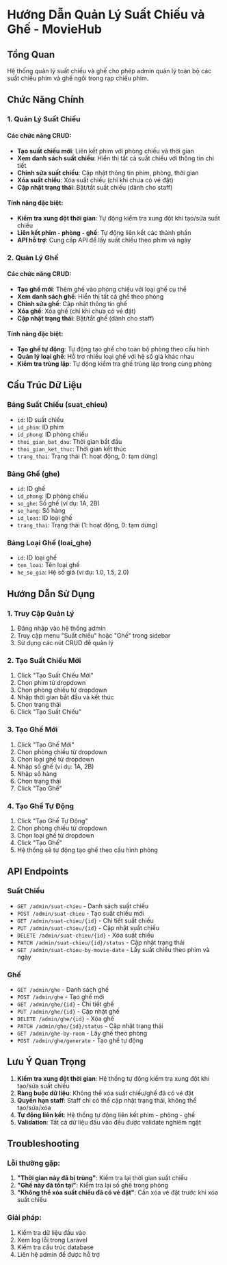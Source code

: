 # Hướng Dẫn Quản Lý Suất Chiếu và Ghế - MovieHub

## Tổng Quan

Hệ thống quản lý suất chiếu và ghế cho phép admin quản lý toàn bộ các suất chiếu phim và ghế ngồi trong rạp chiếu phim.

## Chức Năng Chính

### 1. Quản Lý Suất Chiếu

#### Các chức năng CRUD:
- **Tạo suất chiếu mới**: Liên kết phim với phòng chiếu và thời gian
- **Xem danh sách suất chiếu**: Hiển thị tất cả suất chiếu với thông tin chi tiết
- **Chỉnh sửa suất chiếu**: Cập nhật thông tin phim, phòng, thời gian
- **Xóa suất chiếu**: Xóa suất chiếu (chỉ khi chưa có vé đặt)
- **Cập nhật trạng thái**: Bật/tắt suất chiếu (dành cho staff)

#### Tính năng đặc biệt:
- **Kiểm tra xung đột thời gian**: Tự động kiểm tra xung đột khi tạo/sửa suất chiếu
- **Liên kết phim - phòng - ghế**: Tự động liên kết các thành phần
- **API hỗ trợ**: Cung cấp API để lấy suất chiếu theo phim và ngày

### 2. Quản Lý Ghế

#### Các chức năng CRUD:
- **Tạo ghế mới**: Thêm ghế vào phòng chiếu với loại ghế cụ thể
- **Xem danh sách ghế**: Hiển thị tất cả ghế theo phòng
- **Chỉnh sửa ghế**: Cập nhật thông tin ghế
- **Xóa ghế**: Xóa ghế (chỉ khi chưa có vé đặt)
- **Cập nhật trạng thái**: Bật/tắt ghế (dành cho staff)

#### Tính năng đặc biệt:
- **Tạo ghế tự động**: Tự động tạo ghế cho toàn bộ phòng theo cấu hình
- **Quản lý loại ghế**: Hỗ trợ nhiều loại ghế với hệ số giá khác nhau
- **Kiểm tra trùng lặp**: Tự động kiểm tra ghế trùng lặp trong cùng phòng

## Cấu Trúc Dữ Liệu

### Bảng Suất Chiếu (suat_chieu)
- `id`: ID suất chiếu
- `id_phim`: ID phim
- `id_phong`: ID phòng chiếu
- `thoi_gian_bat_dau`: Thời gian bắt đầu
- `thoi_gian_ket_thuc`: Thời gian kết thúc
- `trang_thai`: Trạng thái (1: hoạt động, 0: tạm dừng)

### Bảng Ghế (ghe)
- `id`: ID ghế
- `id_phong`: ID phòng chiếu
- `so_ghe`: Số ghế (ví dụ: 1A, 2B)
- `so_hang`: Số hàng
- `id_loai`: ID loại ghế
- `trang_thai`: Trạng thái (1: hoạt động, 0: tạm dừng)

### Bảng Loại Ghế (loai_ghe)
- `id`: ID loại ghế
- `ten_loai`: Tên loại ghế
- `he_so_gia`: Hệ số giá (ví dụ: 1.0, 1.5, 2.0)

## Hướng Dẫn Sử Dụng

### 1. Truy Cập Quản Lý

1. Đăng nhập vào hệ thống admin
2. Truy cập menu "Suất chiếu" hoặc "Ghế" trong sidebar
3. Sử dụng các nút CRUD để quản lý

### 2. Tạo Suất Chiếu Mới

1. Click "Tạo Suất Chiếu Mới"
2. Chọn phim từ dropdown
3. Chọn phòng chiếu từ dropdown
4. Nhập thời gian bắt đầu và kết thúc
5. Chọn trạng thái
6. Click "Tạo Suất Chiếu"

### 3. Tạo Ghế Mới

1. Click "Tạo Ghế Mới"
2. Chọn phòng chiếu từ dropdown
3. Chọn loại ghế từ dropdown
4. Nhập số ghế (ví dụ: 1A, 2B)
5. Nhập số hàng
6. Chọn trạng thái
7. Click "Tạo Ghế"

### 4. Tạo Ghế Tự Động

1. Click "Tạo Ghế Tự Động"
2. Chọn phòng chiếu từ dropdown
3. Chọn loại ghế từ dropdown
4. Click "Tạo Ghế"
5. Hệ thống sẽ tự động tạo ghế theo cấu hình phòng

## API Endpoints

### Suất Chiếu
- `GET /admin/suat-chieu` - Danh sách suất chiếu
- `POST /admin/suat-chieu` - Tạo suất chiếu mới
- `GET /admin/suat-chieu/{id}` - Chi tiết suất chiếu
- `PUT /admin/suat-chieu/{id}` - Cập nhật suất chiếu
- `DELETE /admin/suat-chieu/{id}` - Xóa suất chiếu
- `PATCH /admin/suat-chieu/{id}/status` - Cập nhật trạng thái
- `GET /admin/suat-chieu-by-movie-date` - Lấy suất chiếu theo phim và ngày

### Ghế
- `GET /admin/ghe` - Danh sách ghế
- `POST /admin/ghe` - Tạo ghế mới
- `GET /admin/ghe/{id}` - Chi tiết ghế
- `PUT /admin/ghe/{id}` - Cập nhật ghế
- `DELETE /admin/ghe/{id}` - Xóa ghế
- `PATCH /admin/ghe/{id}/status` - Cập nhật trạng thái
- `GET /admin/ghe-by-room` - Lấy ghế theo phòng
- `POST /admin/ghe/generate` - Tạo ghế tự động

## Lưu Ý Quan Trọng

1. **Kiểm tra xung đột thời gian**: Hệ thống tự động kiểm tra xung đột khi tạo/sửa suất chiếu
2. **Ràng buộc dữ liệu**: Không thể xóa suất chiếu/ghế đã có vé đặt
3. **Quyền hạn staff**: Staff chỉ có thể cập nhật trạng thái, không thể tạo/sửa/xóa
4. **Tự động liên kết**: Hệ thống tự động liên kết phim - phòng - ghế
5. **Validation**: Tất cả dữ liệu đầu vào đều được validate nghiêm ngặt

## Troubleshooting

### Lỗi thường gặp:
1. **"Thời gian này đã bị trùng"**: Kiểm tra lại thời gian suất chiếu
2. **"Ghế này đã tồn tại"**: Kiểm tra lại số ghế trong phòng
3. **"Không thể xóa suất chiếu đã có vé đặt"**: Cần xóa vé đặt trước khi xóa suất chiếu

### Giải pháp:
1. Kiểm tra dữ liệu đầu vào
2. Xem log lỗi trong Laravel
3. Kiểm tra cấu trúc database
4. Liên hệ admin để được hỗ trợ
